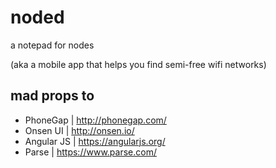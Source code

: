 noded
=====

a notepad for nodes

(aka a mobile app that helps you find semi-free wifi networks)



## mad props to

 * PhoneGap | <http://phonegap.com/>
 * Onsen UI | <http://onsen.io/>
 * Angular JS | <https://angularjs.org/>
 * Parse | <https://www.parse.com/>
